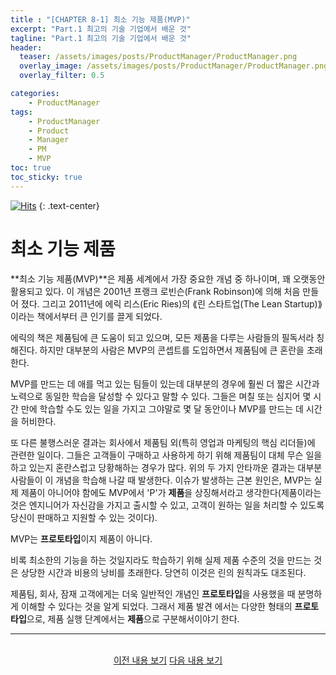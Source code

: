 ```yaml
---
title : "[CHAPTER 8-1] 최소 기능 제품(MVP)"
excerpt: "Part.1 최고의 기술 기업에서 배운 것"
tagline: "Part.1 최고의 기술 기업에서 배운 것"
header:
  teaser: /assets/images/posts/ProductManager/ProductManager.png
  overlay_image: /assets/images/posts/ProductManager/ProductManager.png
  overlay_filter: 0.5

categories:
    - ProductManager
tags:
    - ProductManager
    - Product
    - Manager
    - PM
    - MVP
toc: true
toc_sticky: true
---
```


[![Hits](https://hits.seeyoufarm.com/api/count/incr/badge.svg?url=https%3A%2F%2Fsanghyuk.dev%2Fproduct-manager%2F11%2F&count_bg=%23555555&title_bg=%230581A6&icon=&icon_color=%23E7E7E7&title=hits&edge_flat=false)](https://hits.seeyoufarm.com)
{: .text-center}

# 최소 기능 제품

**최소 기능 제품(MVP)**은 제품 세계에서 가장 중요한 개념 중 하나이며, 꽤 오랫동안 활용되고 있다. 이 개념은 2001년 프랭크 로빈슨(Frank Robinson)에 의해 처음 만들어 졌다. 그리고 2011년에 에릭 리스(Eric Ries)의 ⟪린 스타트업(The Lean Startup)⟫이라는 책에서부터 큰 인기를 끌게 되었다.

에릭의 책은 제품팀에 큰 도움이 되고 있으며, 모든 제품을 다루는 사람들의 필독서라 칭해진다. 하지만 대부분의 사람은 MVP의 콘셉트를 도입하면서 제품팀에 큰 혼란을 초래한다.

MVP를 만드는 데 애를 먹고 있는 팀들이 있는데 대부분의 경우에 훨씬 더 짧은 시간과 노력으로 동일한 학습을 달성할 수 있다고 말할 수 있다. 그들은 며칠 또는 심지어 몇 시간 만에 학습할 수도 있는 일을 가지고 그야말로 몇 달 동안이나 MVP를 만드는 데 시간을 허비한다.

또 다른 불행스러운 결과는 회사에서 제품팀 외(특히 영업과 마케팅의 핵심 리더들)에 관련한 일이다. 그들은 고객들이 구매하고 사용하게 하기 위해 제품팀이 대체 무슨 일을 하고 있는지 혼란스럽고 당황해하는 경우가 많다. 위의 두 가지 안타까운 결과는 대부분 사람들이 이 개념을 학습해 나갈 때 발생한다. 이슈가 발생하는 근본 원인은, MVP는 실제 제품이 아니어야 함에도 MVP에서 'P'가 **제품**을 상징해서라고 생각한다(제품이라는 것은 엔지니어가 자신감을 가지고 출시할 수 있고, 고객이 원하는 일을 처리할 수 있도록 당신이 판매하고 지원할 수 있는 것이다).

MVP는 **프로토타입**이지 제품이 아니다.

비록 최소한의 기능을 하는 것일지라도 학습하기 위해 실제 제품 수준의 것을 만드는 것은 상당한 시간과 비용의 낭비를 초래한다. 당연히 이것은 린의 원칙과도 대조된다.

제품팀, 회사, 잠재 고객에게는 더욱 일반적인 개념인 **프로토타입**을 사용했을 때 분명하게 이해할 수 있다는 것을 알게 되었다. 그래서 제품 발견 에서는 다양한 형태의 **프로토타입**으로, 제품 실행 단계에서는 **제품**으로 구분해서이야기 한다.

---

<br/>
<center>
<a href="https://sanghyuk.dev/Product-Manager/10/" class="btn btn--info">이전 내용 보기</a>
<a href="https://sanghyuk.dev/Product-Manager/12/" class="btn btn--info">다음 내용 보기</a>
</center>